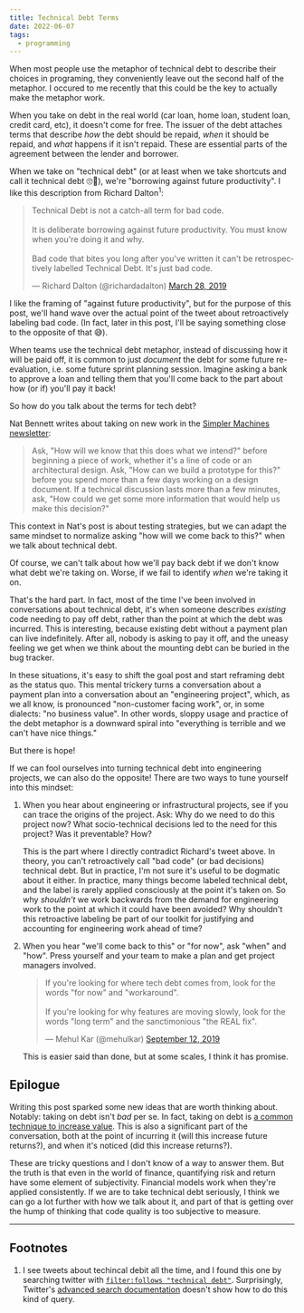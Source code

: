 ```yaml
---
title: Technical Debt Terms
date: 2022-06-07
tags:
  - programming
---
```


When most people use the metaphor of technical debt to describe their choices in programing,
they conveniently leave out the second half of the metaphor. I occured to me recently
that this could be the key to actually make the metaphor work.

When you take on debt in the real world (car loan, home loan, student loan, credit card, etc),
it doesn't come for free. The issuer of the debt attaches terms that describe _how_ the debt
should be repaid, _when_ it should be repaid, and _what_ happens if it isn't repaid. These are
essential parts of the agreement between the lender and borrower.

When we take on "technical debt" (or at least when we take shortcuts and call it
technical debt 🙄🤣), we're "borrowing against future productivity". I like this description
from Richard Dalton<sup>1</sup>:

<blockquote class="twitter-tweet" data-dnt="true"><p lang="en" dir="ltr">Technical Debt is not a catch-all term for bad code.<br><br>It is deliberate borrowing against future productivity. You must know when you&#39;re doing it and why.<br><br>Bad code that bites you long after you&#39;ve written it can&#39;t be retrospectively labelled Technical Debt. It&#39;s just bad code.</p>&mdash; Richard Dalton (@richardadalton) <a href="https://twitter.com/richardadalton/status/1111366432686833664?ref_src=twsrc%5Etfw">March 28, 2019</a></blockquote> <script async src="https://platform.twitter.com/widgets.js" charset="utf-8"></script>

I like the framing of "against future productivity", but for the purpose of this post,
we'll hand wave over the actual point of the tweet about retroactively labeling
bad code. (In fact, later in this post, I'll be saying something close to the
opposite of that 😅).

When teams use the technical debt metaphor, instead of discussing how it will be
paid off, it is common to just _document_ the debt for some future re-evaluation,
i.e. some future sprint planning session. Imagine asking a bank to approve a loan
and telling them that you'll come back to the part about how (or if) you'll pay it
back!

So how do you talk about the terms for tech debt?

Nat Bennett writes about taking on new work in the [Simpler Machines newsletter][3]:

> Ask, "How will we know that this does what we intend?" before beginning a piece
> of work, whether it's a line of code or an architectural design. Ask, "How can
> we build a prototype for this?" before you spend more than a few days working on
> a design document. If a technical discussion lasts more than a few minutes, ask,
> "How could we get some more information that would help us make this decision?"

This context in Nat's post is about testing strategies, but we can adapt the same
mindset to normalize asking "how will we come back to this?" when we talk about
technical debt.

Of course, we can't talk about how we'll pay back debt if we don't know what
debt we're taking on. Worse, if we fail to identify _when_ we're taking it on.

That's the hard part. In fact, most of the time I've been involved in conversations
about technical debt, it's when someone describes _existing_ code needing to pay off debt,
rather than the point at which the debt was incurred. This is interesting,
because existing debt without a payment plan can live indefinitely. After all,
nobody is asking to pay it off, and the uneasy feeling we get when we think about
the mounting debt can be buried in the bug tracker.

In these situations, it's easy to shift the goal post and start reframing debt
as the status quo. This mental trickery turns a conversation about a payment
plan into a conversation about an "engineering project", which, as we all know, is
pronounced "non-customer facing work", or, in some dialects: "no business value".
In other words, sloppy usage and practice of the debt metaphor is a downward spiral
into "everything is terrible and we can't have nice things."

But there is hope!

If we can fool ourselves into turning technical debt into engineering
projects, we can also do the opposite! There are two ways to tune yourself into this
mindset:

1. When you hear about engineering or infrastructural projects,
   see if you can trace the origins of the project. Ask: Why do we need
   to do this project now? What socio-technical decisions led to the need for this project?
   Was it preventable? How?

   This is the part where I directly contradict Richard's tweet above. In theory,
   you can't retroactively call "bad code" (or bad decisions) technical debt.
   But in practice, I'm not sure it's useful to be dogmatic about it either. In practice,
   many things become labeled technical debt, and the label is rarely applied
   consciously at the point it's taken on. So why _shouldn't_ we work backwards from
   the demand for engineering work to the point at which it could have been avoided?
   Why shouldn't this retroactive labeling be part of our toolkit for justifying
   and accounting for engineering work ahead of time?

2. When you hear "we'll come back to this" or "for now", ask "when" and "how".
   Press yourself and your team to make a plan and get project managers involved.

   <blockquote class="twitter-tweet" data-dnt="true"><p lang="en" dir="ltr">If you&#39;re looking for where tech debt comes from, look for the words &quot;for now&quot; and &quot;workaround&quot;. <br><br>If you&#39;re looking for why features are moving slowly, look for the words &quot;long term&quot; and the sanctimonious &quot;the REAL fix&quot;.</p>&mdash; Mehul Kar (@mehulkar) <a href="https://twitter.com/mehulkar/status/1172279670894522368?ref_src=twsrc%5Etfw">September 12, 2019</a></blockquote> <script async src="https://platform.twitter.com/widgets.js" charset="utf-8"></script>

   This is easier said than done, but at some scales, I think it has promise.

## Epilogue

Writing this post sparked some new ideas that are worth thinking about.
Notably: taking on debt isn't _bad_ per se. In fact, taking on debt
is [a common technique to increase value][4]. This is also a significant
part of the conversation, both at the point of incurring it (will this increase
future returns?), and when it's noticed (did this increase returns?).

These are tricky questions and I don't know of a way to answer them. But the
truth is that even in the world of finance, quantifying risk and return have
some element of subjectivity. Financial models work when they're applied
consistently. If we are to take technical debt seriously, I think we can go a
lot further with how we talk about it, and part of that is getting over the hump
of thinking that code quality is too subjective to measure.

---

## Footnotes

1. I see tweets about techincal debit all the time, and I found this one
   by searching twitter with [`filter:follows "technical debt"`][1]. Surprisingly,
   Twitter's [advanced search documentation][2] doesn't show how to do this
   kind of query.

[1]: https://twitter.com/search?q=filter%3Afollows%20technical%20debt&src=typed_query&f=top
[2]: https://help.twitter.com/en/using-twitter/twitter-advanced-search
[3]: https://www.simplermachines.com/test-first/
[4]: https://en.wikipedia.org/wiki/Leverage_(finance)
